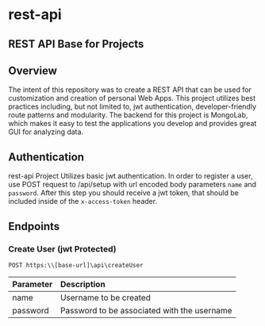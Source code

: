 # rest-api
## REST API Base for Projects

## Overview

The intent of this repository was to create a REST API that can be used for customization and creation of personal Web Apps.
This project utilizes best practices including, but not limited to, jwt authentication, developer-friendly route patterns and modularity.
The backend for this project is MongoLab, which makes it easy to test the applications you develop and provides great GUI for analyzing data.

## Authentication
rest-api Project Utilizes basic jwt authentication. In order to register a user, use POST request to /api/setup with url encoded body parameters `name` and `password`. After this step you should receive a jwt token, that should be included inside of the `x-access-token` header.

## Endpoints
### Create User (jwt Protected)
`POST https:\\[base-url]\api\createUser`

| Parameter     | Description                                      |
| ------------- |:------------------------------------------------ |
| name          | Username to be created                           |
| password      | Password to be associated with the username      |
